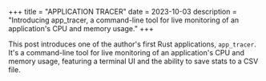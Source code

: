 +++
title = "APPLICATION TRACER"
date = 2023-10-03
description = "Introducing app_tracer, a command-line tool for live monitoring of an application's CPU and memory usage."
+++

This post introduces one of the author's first Rust applications, `app_tracer`. It's a command-line tool for live monitoring of an application's CPU and memory usage, featuring a terminal UI and the ability to save stats to a CSV file.